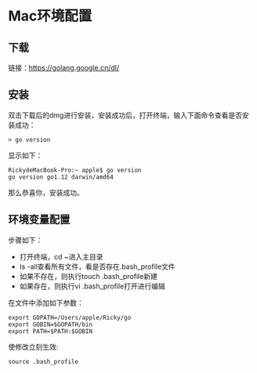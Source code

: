 # Mac环境配置

## 下载
链接：https://golang.google.cn/dl/

## 安装
双击下载后的dmg进行安装，安装成功后，打开终端，输入下面命令查看是否安装成功：
```
> go version
```

显示如下：
```
RickydeMacBook-Pro:~ apple$ go version
go version go1.12 darwin/amd64
```
那么恭喜你，安装成功。

## 环境变量配置
步骤如下：
* 打开终端，cd ~进入主目录
* ls -all查看所有文件，看是否存在.bash_profile文件
* 如果不存在，则执行touch .bash_profile新建
* 如果存在，则执行vi .bash_profile打开进行编辑

在文件中添加如下参数：
```
export GOPATH=/Users/apple/Ricky/go
export GOBIN=$GOPATH/bin
export PATH=$PATH:$GOBIN
```

使修改立刻生效:
```
source .bash_profile
```
